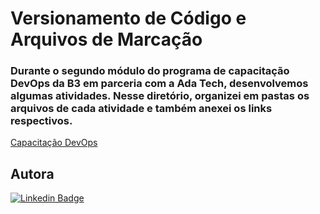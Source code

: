 # Versionamento de Código e Arquivos de Marcação

### Durante o segundo módulo do programa de capacitação DevOps da B3 em parceria com a Ada Tech, desenvolvemos algumas atividades. Nesse diretório, organizei em pastas os arquivos de cada atividade e também anexei os links respectivos.
[Capacitação DevOps](https://ada.tech/sou-aluno/programas/b3-deva) </br>
## Autora
[![Linkedin Badge](https://img.shields.io/badge/LinkedIn-0077B5?style=for-the-badge&logo=linkedin&logoColor=white)](https://www.linkedin.com/in/bianca-malta/)
